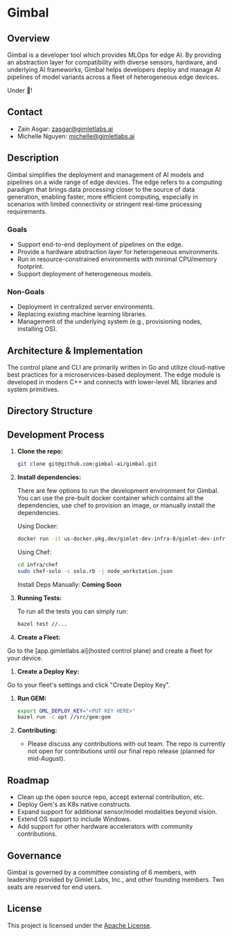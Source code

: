 # Gimbal

## Overview

Gimbal is a developer tool which provides MLOps for edge AI. By providing an abstraction layer for compatibility with diverse sensors, hardware, and underlying AI frameworks, Gimbal helps developers deploy and manage AI pipelines of model variants across a fleet of heterogeneous edge devices.

Under :construction:!

## Contact

- Zain Asgar: <zasgar@gimletlabs.ai>
- Michelle Nguyen: <michelle@gimletlabs.ai>

## Description

Gimbal simplifies the deployment and management of AI models and pipelines on a wide range of edge devices. The edge refers to a computing paradigm that brings data processing closer to the source of data generation, enabling faster, more efficient computing, especially in scenarios with limited connectivity or stringent real-time processing requirements.

### Goals

- Support end-to-end deployment of pipelines on the edge.
- Provide a hardware abstraction layer for heterogeneous environments.
- Run in resource-constrained environments with minimal CPU/memory footprint.
- Support deployment of heterogeneous models.

### Non-Goals

- Deployment in centralized server environments.
- Replacing existing machine learning libraries.
- Management of the underlying system (e.g., provisioning nodes, installing OS).

## Architecture & Implementation

The control plane and CLI are primarily written in Go and utilize cloud-native best practices for a microservices-based deployment. The edge module is developed in modern C++ and connects with lower-level ML libraries and system primitives.

## Directory Structure

## Development Process

1. **Clone the repo:**

    ```bash
    git clone git@github.com:gimbal-ai/gimbal.git
    ```

1. **Install dependencies:**

    There are few options to run the development environment for Gimbal. You can use the pre-built docker container which contains all the dependencies, use chef to provision an image, or manually install the dependencies.

    Using Docker:

    ```bash
    docker run -it us-docker.pkg.dev/gimlet-dev-infra-0/gimlet-dev-infra-public-docker-artifacts/dev_image_with_extras:202407091449
    ```

    Using Chef:

    ```bash
    cd infra/chef
    sudo chef-solo -c solo.rb -j node_workstation.json
    ```

    Install Deps Manually:
    **Coming Soon**

1. **Running Tests:**

    To run all the tests you can simply run:

    ```bash
    bazel test //...
    ```

1. **Create a Fleet:**

  Go to the [app.gimletlabs.ai](hosted control plane) and create a fleet for your device.

1. **Create a Deploy Key:**

  Go to your fleet's settings and click "Create Deploy Key".

1. **Run GEM:**

    ```bash
    export GML_DEPLOY_KEY="<PUT KEY HERE>"
    bazel run -c opt //src/gem:gem
    ```

1. **Contributing:**

    - Please discuss any contributions with out team. The repo is currently not open for contributions until our final repo release (planned for mid-August).

## Roadmap

- Clean up the open source repo, accept external contribution, etc.
- Deploy Gem's as K8s native constructs.
- Expand support for additional sensor/model modalities beyond vision.
- Extend OS support to include Windows.
- Add support for other hardware accelerators with community contributions.

## Governance

Gimbal is governed by a committee consisting of 6 members, with leadership provided by Gimlet Labs, Inc., and other founding members. Two seats are reserved for end users.

## License

This project is licensed under the [Apache License](LICENSE).
